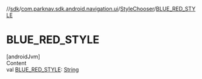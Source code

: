 //[sdk](../../../index.md)/[com.parknav.sdk.android.navigation.ui](../index.md)/[StyleChooser](index.md)/[BLUE_RED_STYLE](-b-l-u-e_-r-e-d_-s-t-y-l-e.md)



# BLUE_RED_STYLE  
[androidJvm]  
Content  
val [BLUE_RED_STYLE](-b-l-u-e_-r-e-d_-s-t-y-l-e.md): [String](https://developer.android.com/reference/kotlin/java/lang/String.html)  



